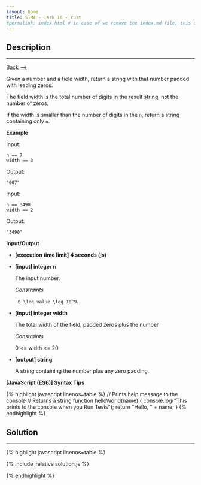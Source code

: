```yaml
---
layout: home
title: S1M4 - Task 16 - rust
#permalink: index.html # in case of we remove the index.md file, this doc will be the index page
---
```


<div class="row">
<div class="columnStmt" markdown="1">

##  Description
------

[Back --> ](../README.md)

Given a number and a field width, return a string with that number padded with leading zeros.

The field width is the total number of digits in the result string, not the number of zeros.

If the width is smaller than the number of digits in the `n`, return a string containing only `n`.

**Example**

Input:
```
n == 7
width == 3
```
Output:
```
"007"
```
Input:
```
n == 3490
width == 2
```
Output:
```
"3490"
```

**Input/Output**

* **[execution time limit] 4 seconds (js)**

* **[input] integer n**

    The input number.

    *Constraints*

    <code type='math/tex'> 0 \leq value \leq 10^9</code>.

* **[input] integer width**

    The total width of the field, padded zeros plus the number

    *Constraints*

    0 <= width <= 20

* **[output] string**

    A string containing the number plus any zero padding.

**[JavaScript (ES6)] Syntax Tips**

{% highlight javascript linenos=table %}
// Prints help message to the console
// Returns a string
function helloWorld(name) {
    console.log("This prints to the console when you Run Tests");
    return "Hello, " + name;
}
{% endhighlight %}

</div>
<div class="columnSol" markdown="1">

## Solution
------

{% highlight javascript linenos=table %}

{% include_relative solution.js %}

{% endhighlight %}

</div>
</div>